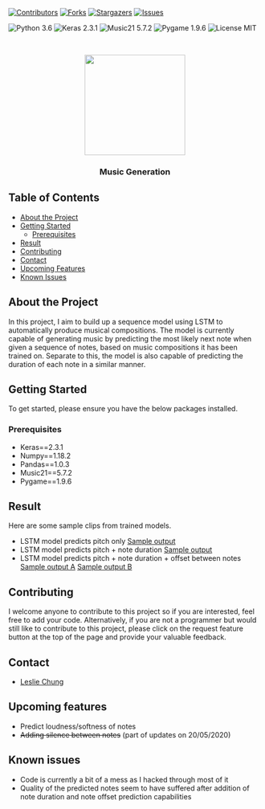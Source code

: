 [![Contributors][contributors-shield]][contributors-url]
[![Forks][forks-shield]][forks-url]
[![Stargazers][stars-shield]][stars-url]
[![Issues][issues-shield]][issues-url]

![Python 3.6](https://img.shields.io/badge/python-3.6-green.svg?style=plastic)
![Keras 2.3.1](https://img.shields.io/badge/keras-2.3.1-green.svg?style=plastic)
![Music21 5.7.2](https://img.shields.io/badge/music21-5.7.2-green.svg?style=plastic)
![Pygame 1.9.6](https://img.shields.io/badge/pygame-1.9.6-green.svg?style=plastic)
![License MIT](https://img.shields.io/badge/license-MIT-green.svg?style=plastic)

<br />
<p align="center">
  <a href="https://github.com/hklchung/LSTM-MusicGeneration">
    <img src="https://i.pinimg.com/originals/c9/6d/b2/c96db2b4d8fe3ae4a962c225b40c30a2.jpg" height="200">
  </a>

  <h3 align="center">Music Generation</h3>

  </p>
</p>

<!-- TABLE OF CONTENTS -->
## Table of Contents

* [About the Project](#about-the-project)
* [Getting Started](#getting-started)
  * [Prerequisites](#prerequisites)
* [Result](#result)
* [Contributing](#contributing)
* [Contact](#contact)
* [Upcoming Features](#upcoming-features)
* [Known Issues](#known-issues)

<!-- ABOUT THE PROJECT -->
## About the Project
In this project, I aim to build up a sequence model using LSTM to automatically produce musical compositions. The model is currently capable of generating music by predicting the most likely next note when given a sequence of notes, based on music compositions it has been trained on. Separate to this, the model is also capable of predicting the duration of each note in a similar manner.

<!-- GETTING STARTED -->
## Getting Started
To get started, please ensure you have the below packages installed.

<!-- PREREQUISITES -->
### Prerequisites
* Keras==2.3.1
* Numpy==1.18.2
* Pandas==1.0.3
* Music21==5.7.2
* Pygame==1.9.6

<!-- RESULT -->
## Result
Here are some sample clips from trained models.
* LSTM model predicts pitch only
[Sample output](https://github.com/hklchung/LSTM-MusicGeneration/blob/master/Result/output3.mid)
* LSTM model predicts pitch + note duration
[Sample output](https://github.com/hklchung/LSTM-MusicGeneration/blob/master/Result/output4.mid)
* LSTM model predicts pitch + note duration + offset between notes
[Sample output A](https://github.com/hklchung/LSTM-MusicGeneration/blob/master/Result/output6.mid)
[Sample output B](https://github.com/hklchung/LSTM-MusicGeneration/blob/master/Result/output8.mid)

<!-- CONTRIBUTING -->
## Contributing
I welcome anyone to contribute to this project so if you are interested, feel free to add your code.
Alternatively, if you are not a programmer but would still like to contribute to this project, please click on the request feature button at the top of the page and provide your valuable feedback.

<!-- CONTACT -->
## Contact
* [Leslie Chung](https://github.com/hklchung)

<!-- UPCOMING FEATURES -->
## Upcoming features
* Predict loudness/softness of notes
* ~~Adding silence between notes~~ (part of updates on 20/05/2020)

<!-- KNOWN ISSUES -->
## Known issues
* Code is currently a bit of a mess as I hacked through most of it
* Quality of the predicted notes seem to have suffered after addition of note duration and note offset prediction capabilities

<!-- MARKDOWN LINKS & IMAGES -->
<!-- https://www.markdownguide.org/basic-syntax/#reference-style-links -->
[contributors-shield]: https://img.shields.io/github/contributors/hklchung/LSTM-MusicGeneration.svg?style=flat-square
[contributors-url]: https://github.com/hklchung/LSTM-MusicGeneration/graphs/contributors
[forks-shield]: https://img.shields.io/github/forks/hklchung/LSTM-MusicGeneration.svg?style=flat-square
[forks-url]: https://github.com/hklchung/LSTM-MusicGeneration/network/members
[stars-shield]: https://img.shields.io/github/stars/hklchung/LSTM-MusicGeneration.svg?style=flat-square
[stars-url]: https://github.com/hklchung/LSTM-MusicGeneration/stargazers
[issues-shield]: https://img.shields.io/github/issues/hklchung/LSTM-MusicGeneration.svg?style=flat-square
[issues-url]: https://github.com/hklchung/LSTM-MusicGeneration/issues
